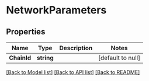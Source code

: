 # NetworkParameters

## Properties
Name | Type | Description | Notes
------------ | ------------- | ------------- | -------------
**ChainId** | **string** |  | [default to null]

[[Back to Model list]](../README.md#documentation-for-models) [[Back to API list]](../README.md#documentation-for-api-endpoints) [[Back to README]](../README.md)

